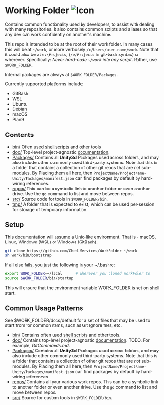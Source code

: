 # Working Folder ![Icon](/doc/icon.png)

Contains common functionality used by developers, to assist with dealing with many repositories. It also contains common scripts and aliases so that any dev can work confidently on another's machine.

This repo is intended to be at the root of their work folder. In many cases this will be at `~/work`, or more verbosely `/c/Users/user-name/work`. Note that it could also be at `e:\Projects`, (`/e/Projects` in git-bash syntax) or wherever. Specifically: *Never hard-code `~/work` into any script*. Rather, use `$WORK_FOLDER`.

Internal packages are always at `$WORK_FOLDER/Packages`.

Currently supported platforms include:

* GitBash
* WSL
* Ubuntu
* Debian
* macOS
* Plan9

## Contents

* [bin/](bin) Often used [shell scripts](bin/Readme.md) and other tools
* [doc/](doc) Top-level project-agnostic [documentation](doc/Readme.md). 
* [Packages/](Packages) Contains all **Unity3d** Packages used across folders, and may also include other commonly used third-party systems. Note that this is a folder that contains a collection of other git repos that are *not* sub-modules. By Placing them all here, then `ProjectName/ProjectName-Unity/Packages/manifest.json` can find packages by default by hard-wiring references.
* [repos/](repos) This can be a symbolic link to another folder or even another drive. Use the `go` command to list and move between repos.
* [src/](src) Source code for tools in `$WORK_FOLDER/bin`.
* [tmp/](src) A folder that is expected to exist, which can be used per-session for storage of temporary information.

## Setup

This documentation will assume a Unix-like environment. That is - macOS, Linux, Windows (WSL) or Windows (GitBash).

```bash
git clone https://github.com/Ched-Services/WorkFolder ~/work
sh work/bin/bootstrap
```

If all else fails, you just the following in your ~/.bashrc:

```bash
export WORK_FOLDER=~/local 		# wherever you cloned WorkFoler to
source $WORK_FOLDER/bin/startup
```

This will ensure that the environment variable WORK\_FOLDER is set on shell start.

## Common Usage Patterns

See $WORK\_FOLDER/docs/default for a set of files that may be used to start from for common items, such as Git Ignore files, etc.

* [bin/](bin) Contains often used [shell scripts](bin/Readme.md) and other tools.
* [doc/](doc) Contains top-level project-agnostic [documentation](doc/Readme.md). TODO. For example, *GitCommands.md*.
* [Packages/](Packages) Contains all **Unity3d** Packages used across folders, and may also include other commonly used third-party systems. Note that this is a folder that contains a collection of other git repos that are *not* sub-modules. By Placing them all here, then `ProjectName/ProjectName-Unity/Packages/manifest.json` can find packages by default by hard-wiring references.
* [repos/](repos) Contains all your various work repos. This can be a symbolic link to another folder or even another drive. Use the `go` command to list and move between repos.
* [src/](src) Source for custom tools in `$WORK_FOLDER/bin`.

